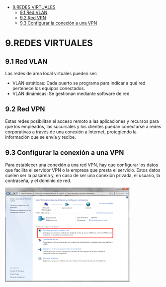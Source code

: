 - [9.REDES VIRTUALES](#9redes-virtuales)
  - [9.1 Red VLAN](#91-red-vlan)
  - [9.2 Red VPN](#92-red-vpn)
  - [9.3 Configurar la conexión a una VPN](#93-configurar-la-conexi%c3%b3n-a-una-vpn)

# 9.REDES VIRTUALES

## 9.1 Red VLAN

Las redes de àrea local virtuales pueden ser:

- VLAN estáticas: Cada puerto se programa para indicar a qué red pertenece los equipos conectados.
- VLAN dinámicas: Se gestionan mediante software de red

## 9.2 Red VPN

Estas redes posibilitan el acceso remoto  a las aplicaciones y recursos para que los empleados, las sucursales y los clientes puedan conectarse a redes corporativas a través de una conexión a Internet, protegiendo la información que se envía y recibe.

## 9.3 Configurar la conexión a una VPN

Para establecer una conexión a una red VPN, hay que configurar los datos que facilita el servidor VPN o la empresa que presta el servicio. Estos datos suelen ser la pasarela y, en caso de ser una conexión privada, el usuario, la contraseña, y el dominio de red.

![imagen](img/2019-10-23-08-36-05.png)